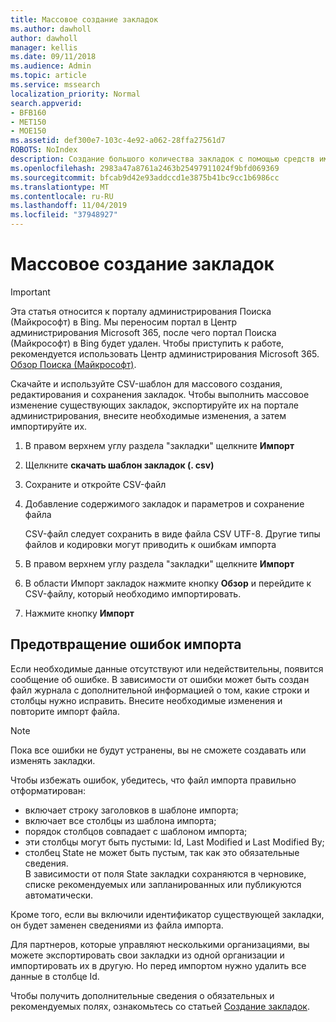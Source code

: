 ```yaml
---
title: Массовое создание закладок
ms.author: dawholl
author: dawholl
manager: kellis
ms.date: 09/11/2018
ms.audience: Admin
ms.topic: article
ms.service: mssearch
localization_priority: Normal
search.appverid:
- BFB160
- MET150
- MOE150
ms.assetid: def300e7-103c-4e92-a062-28ffa27561d7
ROBOTS: NoIndex
description: Создание большого количества закладок с помощью средств импорта для портала администрирования поиска Microsoft
ms.openlocfilehash: 2983a47a8761a2463b25497911024f9bfd069369
ms.sourcegitcommit: bfcab9d42e93addccd1e3875b41bc9cc1b6986cc
ms.translationtype: MT
ms.contentlocale: ru-RU
ms.lasthandoff: 11/04/2019
ms.locfileid: "37948927"
---
```

# <a name="bulk-create-bookmarks"></a>Массовое создание закладок

> [!IMPORTANT]
> Эта статья относится к порталу администрирования Поиска (Майкрософт) в Bing. Мы переносим портал в Центр администрирования Microsoft 365, после чего портал Поиска (Майкрософт) в Bing будет удален. Чтобы приступить к работе, рекомендуется использовать Центр администрирования Microsoft 365. [Обзор Поиска (Майкрософт)](overview-microsoft-search.md).
    
Скачайте и используйте CSV-шаблон для массового создания, редактирования и сохранения закладок. Чтобы выполнить массовое изменение существующих закладок, экспортируйте их на портале администрирования, внесите необходимые изменения, а затем импортируйте их.
  
1. В правом верхнем углу раздела "закладки" щелкните **Импорт**
    
2. Щелкните **скачать шаблон закладок (. csv)**
    
3. Сохраните и откройте CSV-файл
    
4. Добавление содержимого закладок и параметров и сохранение файла

    CSV-файл следует сохранить в виде файла CSV UTF-8. Другие типы файлов и кодировки могут приводить к ошибкам импорта
    
5. В правом верхнем углу раздела "закладки" щелкните **Импорт**
    
6. В области Импорт закладок нажмите кнопку **Обзор** и перейдите к CSV-файлу, который необходимо импортировать. 
    
7. Нажмите кнопку **Импорт**

## <a name="prevent-import-errors"></a>Предотвращение ошибок импорта      
Если необходимые данные отсутствуют или недействительны, появится сообщение об ошибке. В зависимости от ошибки может быть создан файл журнала с дополнительной информацией о том, какие строки и столбцы нужно исправить. Внесите необходимые изменения и повторите импорт файла.

> [!NOTE]
> Пока все ошибки не будут устранены, вы не сможете создавать или изменять закладки. 

Чтобы избежать ошибок, убедитесь, что файл импорта правильно отформатирован:
- включает строку заголовков в шаблоне импорта;
- включает все столбцы из шаблона импорта;
- порядок столбцов совпадает с шаблоном импорта;
- эти столбцы могут быть пустыми: Id, Last Modified и Last Modified By;
- столбец State не может быть пустым, так как это обязательные сведения.  
В зависимости от поля State закладки сохраняются в черновике, списке рекомендуемых или запланированных или публикуются автоматически.

Кроме того, если вы включили идентификатор существующей закладки, он будет заменен сведениями из файла импорта.

Для партнеров, которые управляют несколькими организациями, вы можете экспортировать свои закладки из одной организации и импортировать их в другую. Но перед импортом нужно удалить все данные в столбце Id.

Чтобы получить дополнительные сведения о обязательных и рекомендуемых полях, ознакомьтесь со статьей [Создание закладок](create-bookmarks.md).
